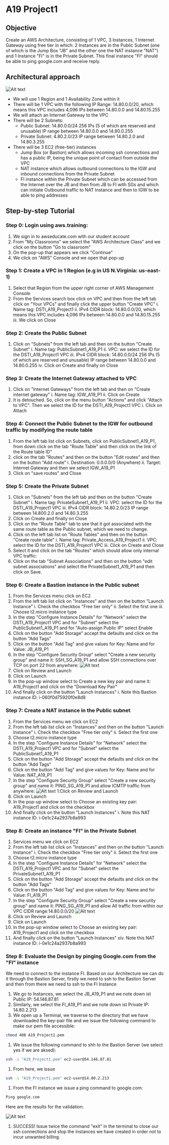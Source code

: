 # A19 Project1
## Objective 
Create an AWS Architecture, consisting of 1 VPC, 3 Instances, 1 Internet Gateway using free tier in which:
2 Instances are in the Public Subnet (one of which is the Jump Box "JB" and the other one the NAT instance "NAT") and 1 Instance "FI" is in the Private Subnet. This final instance "FI" should be able to ping google.com and receive reply.

## Architectural approach
![Alt text](/P1Diagram.png?raw=true "Diagram")

* We will use 1 Region and 1 Availability Zone within it
* There will be 1 VPC with the following IP Range: 14.80.0.0/20, which means this VPC includes 4,096 IPs between 14.80.0.0 and 14.80.15.255
* We will attach an Internet Gateway to the VPC
* There will be 2 Subnets:
    * Public Subnet: 14.80.0.0/24 256 IPs (5 of which are reserved and unusable) IP range between 14.80.0.0 and 14.80.0.255
    * Private Subnet: 4.80.2.0/23 IP range between 14.80.2.0 and 14.80.3.255
* There will be 3 EC2 (free-tier) instances
    * Jump Box (or Bastion) which allows incoming ssh connections and has a public IP, being the unique point of contact from outside the VPC
    * NAT instance which allows outbound connections to the IGW and inbound connections from the Private Subnet
    * FI instance within the Private Subnet which can be accessed from the Internet over the JB and then from JB to FI with SGs and which can initiate Outbound traffic to NAT Instance and then to IGW to be able to ping addresses

## Step-by-step Tutorial
### Step 0: Login using aws.training:
1. We sign in to awseducate.com with our student account
1. From "My Classrooms" we select the "AWS Architecture Class" and we click on the button "Go to classroom"
1. On the pop-up that appears we click "Continue"
1. We click on "AWS" Console and we open that pop-up

### Step 1: Create a VPC in 1 Region (e.g in US N.Virginia: us-east-1)
1. Select that Region from the upper right corner of AWS Management Console
2. From the Services search box click on VPC and then from the left tab click on "Your VPCs" and finally click the upper button "Create VPC"
	i. Name tag: DSTI_A19_Project1
    ii. IPv4 CIDR block: 14.80.0.0/20, which means this VPC includes 4,096 IPs between 14.80.0.0 and 14.80.15.255
	iii. We click on Close
	
### Step 2: Create the Public Subnet
1. Click on "Subnets" from the left tab and then on the button "Create Subnet"
    i. Name tag: PublicSubnet1_A19_P1
	ii. VPC: we select the ID for the DSTI_A19_Project1 VPC
	iii. IPv4 CIDR block: 14.80.0.0/24 256 IPs (5 of which are reserved and unusable) IP range between 14.80.0.0 and 14.80.0.255
	iv. Click on Create and finally on Close

### Step 3: Create the Internet Gateway	attached to VPC		
1. Click on "Internet Gateways" from the left tab and then on "Create internet gateway"
i. Name tag:  IGW_A19_P1
ii. Click on Create
1. It is detouched.  So, click on the menu button "Actions" and click "Attach to VPC". Then we select the ID for the DSTI_A19_Project1 VPC
i. Click on Attach

### Step 4: Connect the Public Subnet to the IGW for outbound traffic by modifying the route table
1. From the left tab list click on Subnets, click on PublicSubnet1_A19_P1, from down click on the tab "Route Table" and then click on the  link of the Route table ID"
1. click on the tab "Routes" and then on the button "Edit routes" and then on the button "Add route"
i. Destination: 0.0.0.0/0 (Anywhere)
ii. Target: Internet Gateway and then we select  IGW_A19_P1
1. Click on "save routes" and Close

### Step 5: Create the Private Subnet
1. Click on "Subnets" from the left tab and then on the button "Create Subnet"
i. Name tag: PrivateSubnet1_A19_P1
ii. VPC: select the ID for the DSTI_A19_Project1 VPC
iii. IPv4 CIDR block: 14.80.2.0/23 IP range between 14.800.2.0 and 14.80.3.255
1. Click on Create and finally on Close
1. Click on the "Route Table" tab to see that it got associated with the same route table as the Public subnet, which we need to change.
1. Click on the left tab list on "Route Tables" and then on the button "Create route table"
i. Name tag: Private_Access_A19_Project1
ii. VPC: select the ID for the DSTI_A19_Project1 VPC
iii. Click on Create and Close
1. Select it and click on the tab "Routes" which should allow only internal VPC traffic:
1. Click on the tab "Subnet Associations" and then on the button "edit subnet associations" and select the PrivateSubnet1_A19_P1 and then click on Save.

### Step 6: Create a Bastion instance in the Public subnet
1. From the Services menu click on EC2
2. From the left tab list click on "Instances" and then on the button "Launch Instance"
i. Check the checkbox "Free tier only"
ii. Select the first one
iii. Choose t2.micro instance type
1. In the step "Configure Instance Details" for "Network" select the DSTI_A19_Project1 VPC and for "Subnet" select the PublicSubnet1_A19_P1 and for "Auto-assign Public IP" select Enable
1.  Click on the button "Add Storage" accept the defaults and click on the button "Add Tags"
1. Click on the button "Add Tag" and give values for Key: Name and for Value:  JB_A19_P1
1. In the step "Configure Security Group" select "Create a new security group" and name it: SSH_SG_A19_P1 and allow SSH connections over TCP on port 22 from anywhere:
![Alt text](/Bastion.png?raw=true "Bastion")
1. Click on Review and Launch
1. Click on Launch
1. In the pop-up window select to Create a new key pair and name it: A19_Project1 and click on the "Download Key Pair"
1. And finally click on the button "Launch Instances"
i. Note this Bastion instance ID: i-060f0d75920f0e8d8

### Step 7: Create a NAT instance in the Public subnet
1. From the Services menu we click on EC2
1. From the left tab list click on "Instances" and then on the button "Launch Instance"
i. Check the checkbox "Free tier only"
ii. Select the first one
1. Choose t2.micro instance type
1. In the step "Configure Instance Details" for "Network" select the DSTI_A19_Project1 VPC and for "Subnet" select the PublicSubnet1_A19_P1
1. Click on the button "Add Storage" accept the defaults and click on the button "Add Tags"
1. Click on the button "Add Tag" and give values for Key: Name and for Value:  NAT_A19_P1
1. In the step "Configure Security Group" select "Create a new security group" and name it: PING_SG_A19_P1 and allow ICMTP traffic from anywhere:
![Alt text](/NAT.png?raw=true "NAT")
1.Click on Review and Launch
1. Click on Launch
1. In the pop-up window select to Choose an existing key pair: A19_Project1 and click on the checkbox
1. And finally click on the button "Launch Instances"
i. Note this NAT instance ID: i-0e1c24a2937b8a993 
		
### Step 8: Create an instance "FI" in the Private Subnet
1. Services menu we click on EC2
1. From the left tab list click on "Instances" and then on the button "Launch Instance"
i. Check the checkbox "Free tier only"
ii. Select the first one
1. Choose t2.micro instance type
1. In the step "Configure Instance Details" for "Network" select the DSTI_A19_Project1 VPC and for "Subnet" select the PrivateSubnet1_A19_P1
1. Click on the button "Add Storage" accept the defaults and click on the button "Add Tags"
1. Click on the button "Add Tag" and give values for Key: Name and for Value:  FI_A19_P1
1. In the step "Configure Security Group" select "Create a new security group" and name it: PING_SG_A19_P1 and allow All traffic from within our VPC CIDR range:14.80.0.0/20
![Alt text](/FI.png?raw=true "FI")
1. Click on Review and Launch
1. Click on Launch
1. In the pop-up window select to Choose an existing key pair: A19_Project1 and click on the checkbox
1. And finally click on the button "Launch Instances"
xiv. Note this NAT instance ID: i-0e1c24a2937b8a993 

### Step 8: Evaluate the Design by pinging Google.com from the "FI" instance
We need to connect to the instance FI. Based on our Architecture we can do it through the Bastion Server, firstly we need to ssh to the Bastion Server and then from there we need to ssh to the FI Instance
1. We go to Instances, we select the JB_A19_P1 and we note down ist Public IP: 54.146.87.81
1. Similarly, we select the FI_A19_P1 and we note down ist Private IP: 14.80.2.213
1. We open up a Terminal, we traverse to the directory that we have downloaded the key-pair file and we issue the following command to make our pem file accessible:
```sh
chmod 400 A19_Project1.pem
```
1. We issue the following command to shh to the Bastion Server (we select yes if we are aksed):
```sh 
ssh -i "A19_Project1.pem" ec2-user@54.146.87.81
```
1. From here, we issue
```sh
ssh -i "A19_Project1.pem" ec2-user@14.80.2.213
```
1. From the FI instance we issue a ping command to google.com:
```sh
Ping google.com
```
			
Here are the results for the validation:

![Alt text](/Results.png?raw=true "results")
			
1. SUCCESS! Issue twice the command "exit" in the terminal to close our ssh connections and stop the instances we have created in order not to incur unwanted billing.
